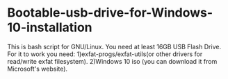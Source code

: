 # Bootable-usb-drive-for-Windows-10-installation
This is bash script for GNU/Linux.
You need at least 16GB USB Flash Drive.
For it to work you need:
1)exfat-progs/exfat-utils(or other drivers for read/write exfat filesystem).
2)Windows 10 iso (you can download it from Microsoft's website).
